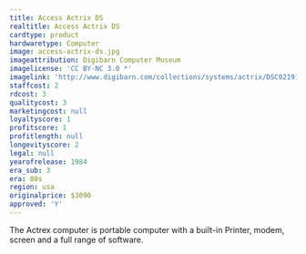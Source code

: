 ```yaml
---
title: Access Actrix DS
realtitle: Access Actrix DS
cardtype: product
hardwaretype: Computer
image: access-actrix-ds.jpg
imageattribution: Digibarn Computer Museum
imagelicense: 'CC BY-NC 3.0 *'
imagelink: 'http://www.digibarn.com/collections/systems/actrix/DSC02191.JPG'
staffcost: 2
rdcost: 3
qualitycost: 3
marketingcost: null
loyaltyscore: 1
profitscore: 1
profitlength: null
longevityscore: 2
legal: null
yearofrelease: 1984
era_sub: 3
era: 80s
region: usa
originalprice: $3090
approved: 'Y'
---
```


The Actrex computer is portable computer with a built-in Printer, modem, screen and a full range of software.
